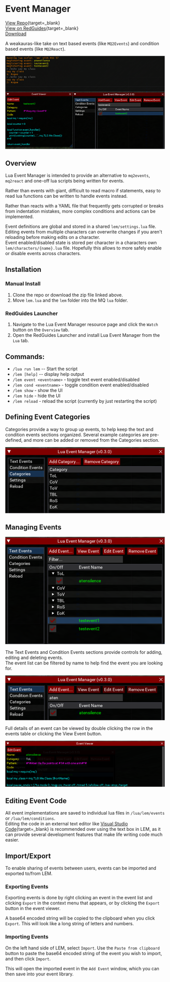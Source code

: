 # Event Manager

[View Repo](https://github.com/aquietone/event-manager){target=_blank}  
[View on RedGuides](https://www.redguides.com/community/resources/lua-event-manager.2539/){target=_blank}  
[Download](https://github.com/aquietone/event-manager/-/archive/dev/event-manager-dev.zip)  

A weakauras-like take on text based events (like `MQ2Events`) and condition based events (like `MQ2React`).

![](../images/lem/lem.png)

## Overview

Lua Event Manager is intended to provide an alternative to `mq2events`, `mq2react` and one-off lua scripts being written for events.  

Rather than events with giant, difficult to read macro if statements, easy to read lua functions can be written to handle events instead.  

Rather than reacts with a YAML file that frequently gets corrupted or breaks from indentation mistakes, more complex conditions and actions can be implemented.  

Event definitions are global and stored in a shared `lem/settings.lua` file. Editing events from multiple characters can overwrite changes if you aren't reloading before making edits on a character.  
Event enabled/disabled state is stored per character in a characters own `lem/characters/{name}.lua` file. Hopefully this allows to more safely enable or disable events across characters.  

## Installation

### Manual Install

1. Clone the repo or download the zip file linked above.  
2. Move `lem.lua` and the `lem` folder into the MQ `lua` folder.  

### RedGuides Launcher

1. Navigate to the Lua Event Manager resource page and click the `Watch` button on the `Overview` tab.  
2. Open the RedGuides Launcher and install Lua Event Manager from the `Lua` tab. 

## Commands:

* `/lua run lem` -- Start the script  
* `/lem [help]` -- display help output  
* `/lem event <eventname>` - toggle text event enabled/disabled  
* `/lem cond <eventname>` - toggle condition event enabled/disabled  
* `/lem show` - show the UI  
* `/lem hide` - hide the UI  
* `/lem reload` - reload the script (currently by just restarting the script)  

## Defining Event Categories

Categories provide a way to group up events, to help keep the text and condition events sections organized. Several example categories are pre-defined, and more can be added or removed from the Categories section.  

![](../images/lem/categories.png)

## Managing Events

![](../images/lem/textevents.png)

The Text Events and Condition Events sections provide controls for adding, editing and deleting events.  
The event list can be filtered by name to help find the event you are looking for.  

![](../images/lem/eventfilter.png)

Full details of an event can be viewed by double clicking the row in the events table or clicking the View Event button.  

![](../images/lem/eventviewer.png)

## Editing Event Code

All event implementations are saved to individual lua files in `/lua/lem/events` or `/lua/lem/conditions`.  
Editing the code in an external text editor like [Visual Studio Code](https://code.visualstudio.com/download){target=_blank} is recommended over using the text box in LEM, as it can provide several development features that make life writing code much easier.  

## Import/Export

To enable sharing of events between users, events can be imported and exported to/from LEM.

### Exporting Events

Exporting events is done by right clicking an event in the event list and clicking `Export` in the context menu that appears, or by clicking the `Export` button in the event viewer.  

A base64 encoded string will be copied to the clipboard when you click `Export`. This will look like a long string of letters and numbers.  

### Importing Events

On the left hand side of LEM, select `Import`. Use the `Paste from clipboard` button to paste the base64 encoded string of the event you wish to import, and then click `Import`.  

This will open the imported event in the `Add Event` window, which you can then save into your event library.  